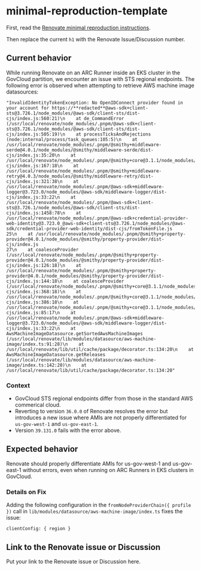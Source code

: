 # minimal-reproduction-template

First, read the [Renovate minimal reproduction instructions](https://github.com/renovatebot/renovate/blob/main/docs/development/minimal-reproductions.md).

Then replace the current `h1` with the Renovate Issue/Discussion number.

## Current behavior

While running Renovate on an ARC Runner inside an EKS cluster in the GovCloud partition, we encounter an issue with STS regional endpoints. The following error is observed when attempting to retrieve AWS machine image datasources:

```
"InvalidIdentityTokenException: No OpenIDConnect provider found in your account for https://**redacted**@aws-sdk+client-sts@3.726.1/node_modules/@aws-sdk/client-sts/dist-cjs/index.js:560:21)\n    at de_CommandError (/usr/local/renovate/node_modules/.pnpm/@aws-sdk+client-sts@3.726.1/node_modules/@aws-sdk/client-sts/dist-cjs/index.js:505:19)\n    at processTicksAndRejections (node:internal/process/task_queues:105:5)\n    at /usr/local/renovate/node_modules/.pnpm/@smithy+middleware-serde@4.0.1/node_modules/@smithy/middleware-serde/dist-cjs/index.js:35:20\n    at /usr/local/renovate/node_modules/.pnpm/@smithy+core@3.1.1/node_modules/@smithy/core/dist-cjs/index.js:167:18\n    at /usr/local/renovate/node_modules/.pnpm/@smithy+middleware-retry@4.0.3/node_modules/@smithy/middleware-retry/dist-cjs/index.js:321:38\n    at /usr/local/renovate/node_modules/.pnpm/@aws-sdk+middleware-logger@3.723.0/node_modules/@aws-sdk/middleware-logger/dist-cjs/index.js:33:22\n    at /usr/local/renovate/node_modules/.pnpm/@aws-sdk+client-sts@3.726.1/node_modules/@aws-sdk/client-sts/dist-cjs/index.js:1458:78\n    at /usr/local/renovate/node_modules/.pnpm/@aws-sdk+credential-provider-web-identity@3.723.0_@aws-sdk+client-sts@3.726.1/node_modules/@aws-sdk/credential-provider-web-identity/dist-cjs/fromTokenFile.js
25\n    at /usr/local/renovate/node_modules/.pnpm/@smithy+property-provider@4.0.1/node_modules/@smithy/property-provider/dist-cjs/index.js
27\n    at coalesceProvider (/usr/local/renovate/node_modules/.pnpm/@smithy+property-provider@4.0.1/node_modules/@smithy/property-provider/dist-cjs/index.js:126:18)\n    at /usr/local/renovate/node_modules/.pnpm/@smithy+property-provider@4.0.1/node_modules/@smithy/property-provider/dist-cjs/index.js:144:18\n    at coalesceProvider (/usr/local/renovate/node_modules/.pnpm/@smithy+core@3.1.1/node_modules/@smithy/core/dist-cjs/index.js:368:18)\n    at /usr/local/renovate/node_modules/.pnpm/@smithy+core@3.1.1/node_modules/@smithy/core/dist-cjs/index.js:386:18\n    at /usr/local/renovate/node_modules/.pnpm/@smithy+core@3.1.1/node_modules/@smithy/core/dist-cjs/index.js:85:17\n    at /usr/local/renovate/node_modules/.pnpm/@aws-sdk+middleware-logger@3.723.0/node_modules/@aws-sdk/middleware-logger/dist-cjs/index.js:33:22\n    at AwsMachineImageDatasource.getSortedAwsMachineImages (/usr/local/renovate/lib/modules/datasource/aws-machine-image/index.ts:91:28)\n    at /usr/local/renovate/lib/util/cache/package/decorator.ts:134:20\n    at AwsMachineImageDatasource.getReleases (/usr/local/renovate/lib/modules/datasource/aws-machine-image/index.ts:142:20)\n    at /usr/local/renovate/lib/util/cache/package/decorator.ts:134:20"
```

### Context
- GovCloud STS regional endpoints differ from those in the standard AWS commerical cloud. 
- Reverting to version `36.0.0` of Renovate resolves the error but introduces a new issue where AMIs are not properly differentiated for `us-gov-west-1` and `us-gov-east-1`.
- Version `39.131.0` fails with the error above.

## Expected behavior

Renovate should properly differentiate AMIs for us-gov-west-1 and us-gov-east-1 without errors, even when running on ARC Runners in EKS clusters in GovCloud.

### Details on Fix
Adding the following configuration in the `fromNodeProviderChain({ profile })` call in `lib/modules/datasource/aws-machine-image/index.ts` fixes the issue:

```
clientConfig: { region }
```

## Link to the Renovate issue or Discussion

Put your link to the Renovate issue or Discussion here.
